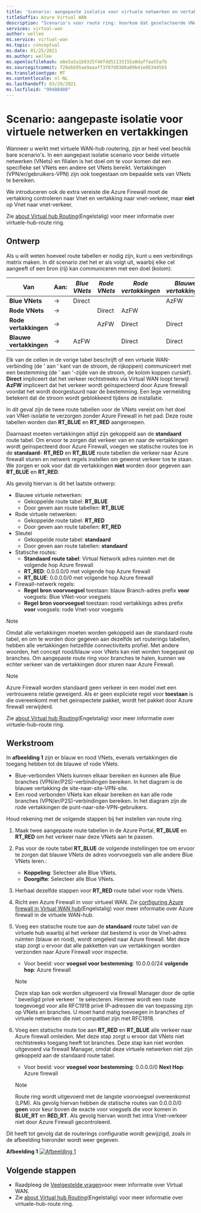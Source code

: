 ```yaml
---
title: 'Scenario: aangepaste isolatie voor virtuele netwerken en vertakkingen'
titleSuffix: Azure Virtual WAN
description: "Scenario's voor route ring: Voorkom dat geselecteerde VNets en vertakkingen elkaar kunnen bereiken"
services: virtual-wan
author: wellee
ms.service: virtual-wan
ms.topic: conceptual
ms.date: 01/25/2021
ms.author: wellee
ms.openlocfilehash: e8e5a5a1b9325f40fdd51133155a0daffaa55a7b
ms.sourcegitcommit: f28ebb95ae9aaaff3f87d8388a09b41e0b3445b5
ms.translationtype: MT
ms.contentlocale: nl-NL
ms.lasthandoff: 03/29/2021
ms.locfileid: "99408480"
---
```

# <a name="scenario-custom-isolation-for-virtual-networks-and-branches"></a>Scenario: aangepaste isolatie voor virtuele netwerken en vertakkingen

Wanneer u werkt met virtuele WAN-hub routering, zijn er heel veel beschik bare scenario's. In een aangepast isolatie scenario voor beide virtuele netwerken (VNets) en filialen is het doel om te voor komen dat een specifieke set VNets een andere set VNets bereikt. Vertakkingen (VPN/er/gebruikers-VPN) zijn ook toegestaan om bepaalde sets van VNets te bereiken.

We introduceren ook de extra vereiste die Azure Firewall moet de vertakking controleren naar Vnet en vertakking naar vnet-verkeer, maar **niet**  op Vnet naar vnet-verkeer.  

Zie [about Virtual hub Routing](about-virtual-hub-routing.md)(Engelstalig) voor meer informatie over virtuele-hub-route ring.

## <a name="design"></a><a name="design"></a>Ontwerp

Als u wilt weten hoeveel route tabellen er nodig zijn, kunt u een verbindings matrix maken. In dit scenario ziet het er als volgt uit, waarbij elke cel aangeeft of een bron (rij) kan communiceren met een doel (kolom):

| Van | Aan:| *Blue VNets* | *Rode VNets* | *Rode vertakkingen*| *Blauwe vertakkingen*| 
|---|---|---|---|---|---|
| **Blue VNets** |   &#8594;|   Direct     |           |   |  AzFW|
| **Rode VNets**  |   &#8594;|              |   Direct  |  AzFW  | 
| **Rode vertakkingen**   |   &#8594;|   |   AzFW  |  Direct | Direct
| **Blauwe vertakkingen**| &#8594;| AzFW  |   |Direct   | Direct

Elk van de cellen in de vorige tabel beschrijft of een virtuele WAN-verbinding (de ' aan ' kant van de stroom, de rijkoppen) communiceert met een bestemming (de ' aan '-zijde van de stroom, de kolom koppen cursief). **Direct** impliceert dat het verkeer rechtstreeks via Virtual WAN loopt terwijl **AzFW** impliceert dat het verkeer wordt geïnspecteerd door Azure firewall voordat het wordt doorgestuurd naar de bestemming. Een lege vermelding betekent dat de stroom wordt geblokkeerd tijdens de installatie.

In dit geval zijn de twee route tabellen voor de VNets vereist om het doel van VNet-isolatie te verzorgen zonder Azure Firewall in het pad. Deze route tabellen worden dan **RT_BLUE** en **RT_RED** aangeroepen.

Daarnaast moeten vertakkingen altijd zijn gekoppeld aan de  **standaard** route tabel. Om ervoor te zorgen dat verkeer van en naar de vertakkingen wordt geïnspecteerd door Azure Firewall, voegen we statische routes toe in de **standaard**- **RT_RED** en **RT_BLUE** route tabellen die verkeer naar Azure firewall sturen en netwerk regels instellen om gewenst verkeer toe te staan. We zorgen er ook voor dat de vertakkingen **niet** worden door gegeven aan **RT_BLUE** en **RT_RED**.

Als gevolg hiervan is dit het laatste ontwerp:

* Blauwe virtuele netwerken:
  * Gekoppelde route tabel: **RT_BLUE**
  * Door geven aan route tabellen: **RT_BLUE**
* Rode virtuele netwerken:
  * Gekoppelde route tabel: **RT_RED**
  * Door geven aan route tabellen: **RT_RED** 
* Sleutel
  * Gekoppelde route tabel: **standaard**
  * Door geven aan route tabellen: **standaard**
* Statische routes:
    * **Standaard route tabel**: Virtual Network adres ruimten met de volgende hop Azure firewall
    * **RT_RED**: 0.0.0.0/0 met volgende hop Azure firewall
    * **RT_BLUE**: 0.0.0.0/0 met volgende hop Azure firewall
* Firewall-netwerk regels:
    * **Regel** **bron voorvoegsel** toestaan: blauw Branch-adres prefix **voor** voegsels: Blue VNet-voor voegsels 
    * **Regel**  **bron voorvoegsel** toestaan: rood vertakkings adres prefix **voor** voegsels: rode Vnet-voor voegsels

> [!NOTE]
> Omdat alle vertakkingen moeten worden gekoppeld aan de standaard route tabel, en om te worden door gegeven aan dezelfde set routerings tabellen, hebben alle vertakkingen hetzelfde connectiviteits profiel. Met andere woorden, het concept rood/blauw voor VNets kan niet worden toegepast op branches. Om aangepaste route ring voor branches te halen, kunnen we echter verkeer van de vertakkingen door sturen naar Azure Firewall.

> [!NOTE]
> Azure Firewall worden standaard geen verkeer in een model met een vertrouwens relatie geweigerd. Als er geen expliciete regel voor **toestaan** is die overeenkomt met het geinspectete pakket, wordt het pakket door Azure firewall verwijderd.

Zie [about Virtual hub Routing](about-virtual-hub-routing.md)(Engelstalig) voor meer informatie over virtuele-hub-route ring.



## <a name="workflow"></a><a name="architecture"></a>Werkstroom

In **afbeelding 1** zijn er blauw en rood VNets, evenals vertakkingen die toegang hebben tot de blauwe of rode VNets.

* Blue-verbonden VNets kunnen elkaar bereiken en kunnen alle Blue branches (VPN/er/P2S)-verbindingen bereiken. In het diagram is de blauwe vertakking de site-naar-site-VPN-site.
* Een rood verbonden VNets kan elkaar bereiken en kan alle rode branches (VPN/er/P2S)-verbindingen bereiken. In het diagram zijn de rode vertakkingen de punt-naar-site-VPN-gebruikers.

Houd rekening met de volgende stappen bij het instellen van route ring.

1. Maak twee aangepaste route tabellen in de Azure Portal, **RT_BLUE** en **RT_RED** om het verkeer naar deze VNets aan te passen.
2. Pas voor de route tabel **RT_BLUE** de volgende instellingen toe om ervoor te zorgen dat blauwe VNets de adres voorvoegsels van alle andere Blue VNets leren.:
   * **Koppeling**: Selecteer alle Blue VNets.
   * **Doorgifte**: Selecteer alle Blue VNets.
3. Herhaal dezelfde stappen voor **RT_RED** route tabel voor rode VNets.
4. Richt een Azure Firewall in voor virtueel WAN. Zie [configuring Azure firewall in Virtual WAN hub](howto-firewall.md)(Engelstalig) voor meer informatie over Azure firewall in de virtuele WAN-hub.
5. Voeg een statische route toe aan de **standaard** route tabel van de virtuele hub waarbij al het verkeer dat bestemd is voor de Vnet-adres ruimten (blauw en rood), wordt omgeleid naar Azure firewall. Met deze stap zorgt u ervoor dat alle pakketten van uw vertakkingen worden verzonden naar Azure Firewall voor inspectie.
    * Voor beeld: voor **voegsel voor bestemming**: 10.0.0.0/24 **volgende hop**: Azure firewall
    >[!NOTE]
    > Deze stap kan ook worden uitgevoerd via firewall Manager door de optie ' beveiligd privé verkeer ' te selecteren. Hiermee wordt een route toegevoegd voor alle RFC1918 privé IP-adressen die van toepassing zijn op VNets en branches. U moet hand matig toevoegen in branches of virtuele netwerken die niet compatibel zijn met RFC1918. 

6. Voeg een statische route toe aan **RT_RED** en **RT_BLUE** alle verkeer naar Azure firewall omleiden. Met deze stap zorgt u ervoor dat VNets niet rechtstreeks toegang heeft tot branches. Deze stap kan niet worden uitgevoerd via firewall Manager, omdat deze virtuele netwerken niet zijn gekoppeld aan de standaard route tabel.
    * Voor beeld: voor **voegsel voor bestemming**: 0.0.0.0/0 **Next Hop**: Azure firewall

    > [!NOTE]
    > Route ring wordt uitgevoerd met de langste voorvoegsel overeenkomst (LPM). Als gevolg hiervan hebben de statische routes van 0.0.0.0/0 **geen** voor keur boven de exacte voor voegsels die voor komen in **BLUE_RT** en **RED_RT**. Als gevolg hiervan wordt het intra Vnet-verkeer niet door Azure Firewall gecontroleerd.

Dit heeft tot gevolg dat de routerings configuratie wordt gewijzigd, zoals in de afbeelding hieronder wordt weer gegeven.

**Afbeelding 1** 
 [ ![ Afbeelding 1 ](./media/routing-scenarios/custom-branch-vnet/custom-branch.png)](./media/routing-scenarios/custom-branch-vnet/custom-branch.png#lightbox)

## <a name="next-steps"></a>Volgende stappen

* Raadpleeg de [Veelgestelde vragen](virtual-wan-faq.md)voor meer informatie over Virtual WAN.
* Zie [about Virtual hub Routing](about-virtual-hub-routing.md)(Engelstalig) voor meer informatie over virtuele-hub-route ring.
